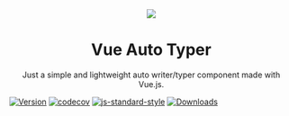 <div align="center">
  <img src="https://i.imgur.com/ySmlMPR.gif" >
  <h1>Vue Auto Typer</h1>
</div>
<p align="center">
  Just a simple and lightweight auto writer/typer component made with Vue.js.
</p>

[![Version](https://img.shields.io/npm/v/vue-auto-writer.svg)](https://github.com/Adolfok3/vue-auto-writer)
[![codecov](https://codecov.io/github/Adolfok3/vue-auto-writer/branch/master/graph/badge.svg)](https://codecov.io/github/Adolfok3/vue-auto-writer)
[![js-standard-style](https://img.shields.io/badge/code%20style-standard-brightgreen.svg)](http://standardjs.com/)
[![Downloads](https://img.shields.io/npm/dt/vue-auto-writer.svg)](https://github.com/Adolfok3/vue-auto-writer)
